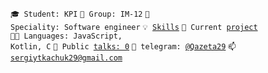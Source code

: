 <code>🎓 Student: KPI</code>
<code>🎪 Group: IM-12</code>
<code>👷 Speciality: Software engineer</code>
<code>💡 [Skills](SKILLS.md)</code>
<code>🧻 Current [project](PROJECT.md)</code><br>
<code>🧑‍💻 Languages: JavaScript, Kotlin, C</code>
<code>📢 Public [talks: 0](TALKS.md)</code>
<code>💬 telegram: [@Qazeta29](https://t.me/Qazeta29)</code>
<code>📫 [sergiytkachuk29@gmail.com](mailto:your-email)</code>
